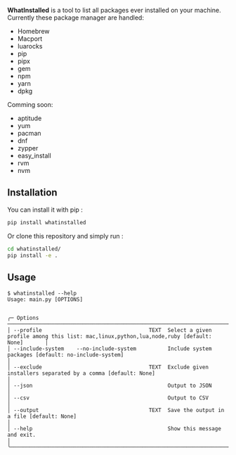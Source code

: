 **WhatInstalled** is a tool to list all packages ever installed on your machine.
Currently these package manager are handled:
- Homebrew
- Macport
- luarocks
- pip
- pipx
- gem
- npm
- yarn
- dpkg

Comming soon:
- aptitude
- yum
- pacman
- dnf
- zypper
- easy_install
- rvm
- nvm

## Installation
You can install it with pip :
```bash
pip install whatinstalled
```
Or clone this repository and simply run :
```bash
cd whatinstalled/
pip install -e .
```

## Usage

```console
$ whatinstalled --help
Usage: main.py [OPTIONS]


╭─ Options ─────────────────────────────────────────────────────────────────────────────────────────────────────────────────────────────────────╮
│ --profile                                  TEXT  Select a given profile among this list: mac,linux,python,lua,node,ruby [default: None]       │
│ --include-system    --no-include-system          Include system packages [default: no-include-system]                                         │
│ --exclude                                  TEXT  Exclude given installers separated by a comma [default: None]                                │
│ --json                                           Output to JSON                                                                               │
│ --csv                                            Output to CSV                                                                                │
│ --output                                   TEXT  Save the output in a file [default: None]                                                    │
│ --help                                           Show this message and exit.                                                                  │
╰───────────────────────────────────────────────────────────────────────────────────────────────────────────────────────────────────────────────╯


```
